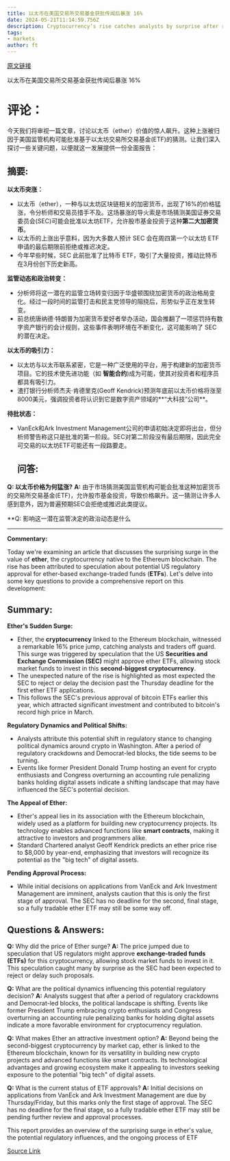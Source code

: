 ```yaml
---
title: 以太币在美国交易所交易基金获批传闻后暴涨 16%
date: 2024-05-21T11:14:59.756Z
description: Cryptocurrency’s rise catches analysts by surprise after reports SEC asks issuers to refile applications
tags: 
- markets
author: ft
---
```


[原文链接](https://ft.com/content/ff8ed8cc-1411-46dd-9627-a8ffd5f37222)

以太币在美国交易所交易基金获批传闻后暴涨 16%

# **评论：**
今天我们将审视一篇文章，讨论以太币（ether）价值的惊人飙升。这种上涨被归因于美国监管机构可能批准基于以太坊交易所交易基金(ETF)的猜测。让我们深入探讨一些关键问题，以便就这一发展提供一份全面报告：

## **摘要:**
**以太币突涨：**
- 以太币（ether），一种与以太坊区块链相关的加密货币，出现了16%的价格猛涨，令分析师和交易员措手不及。这场暴涨的导火索是市场猜测美国证券交易委员会(SEC)可能会批准以太坊ETF，允许股市基金投资于这种**第二大加密货币**。
- 以太币的上涨出乎意料，因为大多数人预计 SEC 会在周四第一个以太坊 ETF 申请的最后期限前拒绝或推迟决定。
- 今年早些时候，SEC 此前批准了比特币 ETF，吸引了大量投资，推动比特币在3月份创下历史新高。

**监管动态和政治转变：**
- 分析师将这一潜在的监管立场转变归因于华盛顿围绕加密货币的政治格局变化。经过一段时间的监管打击和民主党领导的阻挠后，形势似乎正在发生转变。
- 前总统唐纳德·特朗普为加密货币爱好者举办活动，国会推翻了一项惩罚持有数字资产银行的会计规则，这些事件表明环境在不断变化，这可能影响了 SEC 的潜在决定。 

**以太币的吸引力：** 
- 以太坊与以太币联系紧密，它是一种广泛使用的平台，用于构建新的加密货币项目。它的技术使先进功能（如 **智能合约**)成为可能，使其对投资者和程序员都具有吸引力。
- 渣打银行分析师杰夫·肯德里克(Geoff Kendrick)预测年底前以太币价格将涨至8000美元，强调投资者将认识到它是数字资产领域的**“大科技”公司**。 

**待批状态：**
- VanEck和Ark Investment Management公司的申请初始决定即将出台，但分析师警告称这只是批准的第一阶段。SEC对第二阶段没有最后期限，因此完全可交易的以太坊ETF可能还有一段路要走。

  ## **问答:** 

**Q: 以太币价格为何猛涨?** 
**A:** 由于市场猜测美国监管机构可能会批准这种加密货币的交易所交易基金(ETF)，允许股市基金投资，导致价格飙升。这一猜测让许多人感到意外，因为普遍预期SEC会拒绝或推迟此类提议。 

**Q: 影响这一潜在监管决定的政治动态是什么

---

**Commentary:** 

Today we're examining an article that discusses the surprising surge in the value of **ether**, the cryptocurrency native to the Ethereum blockchain. The rise has been attributed to speculation about potential US regulatory approval for ether-based exchange-traded funds (**ETFs**). Let's delve into some key questions to provide a comprehensive report on this development:

## Summary: 

**Ether's Sudden Surge:** 
- Ether, the **cryptocurrency** linked to the Ethereum blockchain, witnessed a remarkable 16% price jump, catching analysts and traders off guard. This surge was triggered by speculation that the US **Securities and Exchange Commission (SEC)** might approve ether ETFs, allowing stock market funds to invest in this **second-biggest cryptocurrency**.
- The unexpected nature of the rise is highlighted as most expected the SEC to reject or delay the decision past the Thursday deadline for the first ether ETF applications. 
- This follows the SEC's previous approval of bitcoin ETFs earlier this year, which attracted significant investment and contributed to bitcoin's record high price in March. 

**Regulatory Dynamics and Political Shifts:** 
- Analysts attribute this potential shift in regulatory stance to changing political dynamics around crypto in Washington. After a period of regulatory crackdowns and Democrat-led blocks, the tide seems to be turning. 
- Events like former President Donald Trump hosting an event for crypto enthusiasts and Congress overturning an accounting rule penalizing banks holding digital assets indicate a shifting landscape that may have influenced the SEC's potential decision. 

**The Appeal of Ether:** 
- Ether's appeal lies in its association with the Ethereum blockchain, widely used as a platform for building new cryptocurrency projects. Its technology enables advanced functions like **smart contracts**, making it attractive to investors and programmers alike. 
- Standard Chartered analyst Geoff Kendrick predicts an ether price rise to $8,000 by year-end, emphasizing that investors will recognize its potential as the "big tech" of digital assets. 

**Pending Approval Process:** 
- While initial decisions on applications from VanEck and Ark Investment Management are imminent, analysts caution that this is only the first stage of approval. The SEC has no deadline for the second, final stage, so a fully tradable ether ETF may still be some way off. 

 ## Questions & Answers: 

**Q:** Why did the price of Ether surge? 
**A:** The price jumped due to speculation that US regulators might approve **exchange-traded funds (ETFs)** for this cryptocurrency, allowing stock market funds to invest in it. This speculation caught many by surprise as the SEC had been expected to reject or delay such proposals. 

**Q:** What are the political dynamics influencing this potential regulatory decision? 
**A:** Analysts suggest that after a period of regulatory crackdowns and Democrat-led blocks, the political landscape is shifting. Events like former President Trump embracing crypto enthusiasts and Congress overturning an accounting rule penalizing banks for holding digital assets indicate a more favorable environment for cryptocurrency regulation. 

**Q:** What makes Ether an attractive investment option? 
**A:** Beyond being the second-biggest cryptocurrency by market cap, ether is linked to the Ethereum blockchain, known for its versatility in building new crypto projects and advanced functions like smart contracts. Its technological advantages and growing ecosystem make it appealing to investors seeking exposure to the potential "big tech" of digital assets. 

**Q:** What is the current status of ETF approvals? 
**A:** Initial decisions on applications from VanEck and Ark Investment Management are due by Thursday/Friday, but this marks only the first stage of approval. The SEC has no deadline for the final stage, so a fully tradable ether ETF may still be pending further review and approval processes. 

This report provides an overview of the surprising surge in ether's value, the potential regulatory influences, and the ongoing process of ETF

[Source Link](https://ft.com/content/ff8ed8cc-1411-46dd-9627-a8ffd5f37222)

